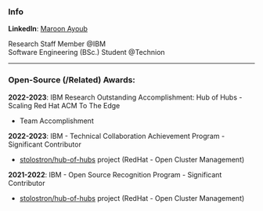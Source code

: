 ### Info

**LinkedIn**: [Maroon Ayoub](https://www.linkedin.com/in/v-maroon/)

Research Staff Member @IBM\
Software Engineering (BSc.) Student @Technion

---

### Open-Source (/Related) Awards:

**2022-2023**: IBM Research Outstanding Accomplishment: Hub of Hubs - Scaling Red Hat ACM To The Edge
- Team Accomplishment

**2022-2023**: IBM - Technical Collaboration Achievement Program - Significant Contributor
- [stolostron/hub-of-hubs](https://github.com/stolostron/multicluster-global-hub/tree/release-0.3) project (RedHat - Open Cluster Management)

**2021-2022**: IBM - Open Source Recognition Program - Significant Contributor
- [stolostron/hub-of-hubs](https://github.com/stolostron/multicluster-global-hub/tree/release-0.3) project (RedHat - Open Cluster Management)
